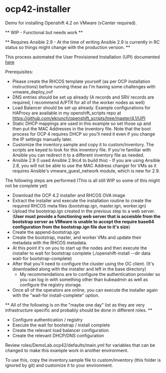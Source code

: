 # ocp42-installer
Demo for installing Openshift 4.2 on VMware (vCenter required).

** WIP - Functional but needs work **

** Requires Ansible 2.9 - At the time of writing Ansible 2.9 is currently in RC status so things might change with the production version. **

This process automated the User Provisioned Installation (UPI) documented [here](https://docs.openshift.com/container-platform/4.2/installing/installing_vsphere/installing-vsphere.html#installation-dns-user-infra_installing-vsphere)

Prerequisites:
- Please create the RHCOS template yourself (as per OCP installation instructions) before running these as I'm having some challenges with vmware_deploy_ovf
- DNS entries should be set up already (A records and SRV records are required, I recommend A/PTR for all of the worker nodes as well)
- Load Balancer should be set up already. Example configurations for HAProxy are available in my openshift_scripts repo at https://github.com/ekrunch/openshift_scripts/tree/master/4.1/UPI
- Static DHCP mappings are used in this example so set those up and then put the MAC Addresses in the inventory file. Note that the boot process for OCP 4 requires DHCP so you'll need it even if you change the IP settings manually later.
- Customize the inventory.sample and copy it to custom/inventory. The scripts are keyed to look for this inventory file. If you're familiar with Ansible you can redirect it to a different inventory file as needed.
- Ansible 2.9 (I used Ansible 2.9rc4 to build this) - If you are using Ansible 2.8, you will not be able to use the MAC Address changer for VMs as it requires Ansible's vmware_guest_network module, which is new for 2.9.

The following steps are performed (This is all still WIP so some of this might not be complete yet)
- Download the OCP 4.2 installer and RHCOS OVA image
- Extract the installer and execute the installation routine to create the required RHCOS meta files (bootstrap.ign, master.ign, worker.ign)
- Upload the bootstrap.ign created in the previous step to a web server. (**User must provide a functioning web server that is acceisble from the bootstrap server as VMware is unable to accept the require base64 configuration from the bootstrap.ign file due to it's size**)
- Create the append-bootstrap.ign
- Create the bootstrap, master, and worker VMs and update their metadata with the RHCOS metadata.
- At this point it's on you to start up the nodes and then execute the installer to wait for bootstrap complete (./openshift-install --dir data wait-for bootstrap-complete)
- After that you'll need to configure the cluster using the OC client. (It's downloaded along with the installer and left in the base directory)
  - My recommendations are to configure the authentication provider so you can log in with something other than kubeadmin as well as configure the registry storage.
- Once all of the operators are online, you can execute the installer again with the "wait-for install-complete" option.

** All of the following is on the "maybe one day" list as they are very infrastructure specific and probably should be done in different roles. **

- Configure authentication / registry
- Execute the wait for bootstrap / install complete
- Create the relevant load balancer configuration
- Create the relevant DHCP/DNS configuration

Review roles/DemoLab.ocp42/defaults/main.yml for variables that can be changed to make this example work in another environment.

To use this, copy the inventory.sample file to custom/inventory (this folder is ignored by git) and customize it to your environment.
